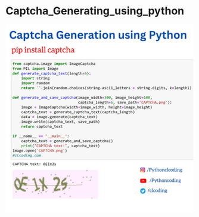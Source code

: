# Captcha_Generating_using_python
![](https://github.com/sachin-dtu/Captcha_Generating_using_python/blob/main/Captcha%20generating%20using%20python.jpg)
